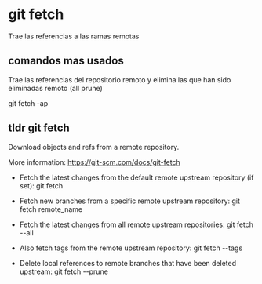 # git fetch

Trae las referencias a las ramas remotas

## comandos mas usados

Trae las referencias del repositorio remoto y elimina las que han sido eliminadas remoto (all prune)

git fetch -ap

## tldr git fetch

Download objects and refs from a remote repository.

  More information: <https://git-scm.com/docs/git-fetch>

- Fetch the latest changes from the default remote upstream repository (if set):
    git fetch

- Fetch new branches from a specific remote upstream repository:
    git fetch remote_name

- Fetch the latest changes from all remote upstream repositories:
    git fetch --all

- Also fetch tags from the remote upstream repository:
    git fetch --tags

- Delete local references to remote branches that have been deleted upstream:
    git fetch --prune
